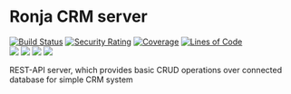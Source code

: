 # Ronja CRM server

[![Build Status](https://app.travis-ci.com/BranislavBeno/Ronja-CRM-Server.svg?branch=master)](https://app.travis-ci.com/BranislavBeno/Ronja-CRM-Server)
[![Security Rating](https://sonarcloud.io/api/project_badges/measure?project=BranislavBeno_RonjaServer&metric=security_rating)](https://sonarcloud.io/dashboard?id=BranislavBeno_RonjaServer)
[![Coverage](https://sonarcloud.io/api/project_badges/measure?project=BranislavBeno_RonjaServer&metric=coverage)](https://sonarcloud.io/dashboard?id=BranislavBeno_RonjaServer)
[![Lines of Code](https://sonarcloud.io/api/project_badges/measure?project=BranislavBeno_RonjaServer&metric=ncloc)](https://sonarcloud.io/dashboard?id=BranislavBeno_RonjaServer)  
[![](https://img.shields.io/badge/Java%20Version-17-blue)](/build.gradle)
[![](https://img.shields.io/badge/Spring%20Boot%20Version-2.6.2-blue)](/build.gradle)
[![](https://img.shields.io/badge/gradle-v7.3.3-blue)](https://img.shields.io/badge/gradle-v7.3.3-blue)
[![](https://img.shields.io/badge/License-MIT-blue.svg)](https://opensource.org/licenses/MIT)

REST-API server, which provides basic CRUD operations over connected database for simple CRM system

